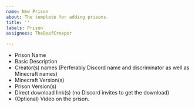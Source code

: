 ```yaml
---
name: New Prison
about: The template for adding prisons.
title: ''
labels: Prison
assignees: TheDeafCreeper

---
```


- Prison Name
- Basic Description
- Creator(s) names (Perferably Discord name and discriminator as well as Minecraft names)
- Minecraft Version(s)
- Prison Version(s)
- Direct download link(s) (no Discord invites to get the download)
- (Optional) Video on the prison.
